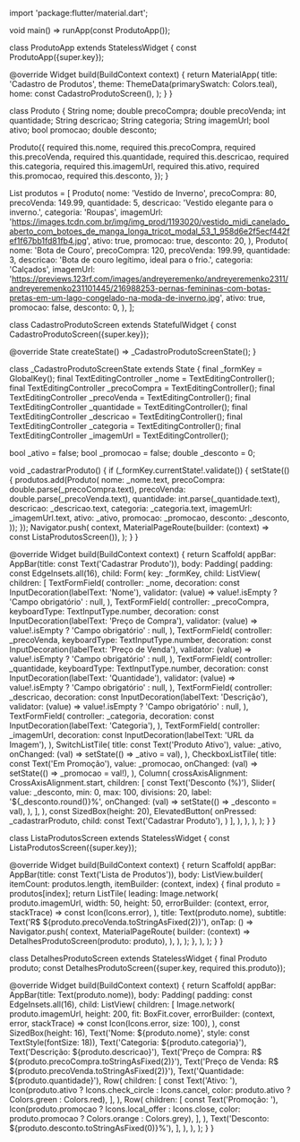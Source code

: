 import 'package:flutter/material.dart';

void main() => runApp(const ProdutoApp());

class ProdutoApp extends StatelessWidget {
  const ProdutoApp({super.key});

  @override
  Widget build(BuildContext context) {
    return MaterialApp(
      title: 'Cadastro de Produtos',
      theme: ThemeData(primarySwatch: Colors.teal),
      home: const CadastroProdutoScreen(),
    );
  }
}

class Produto {
  String nome;
  double precoCompra;
  double precoVenda;
  int quantidade;
  String descricao;
  String categoria;
  String imagemUrl;
  bool ativo;
  bool promocao;
  double desconto;

  Produto({
    required this.nome,
    required this.precoCompra,
    required this.precoVenda,
    required this.quantidade,
    required this.descricao,
    required this.categoria,
    required this.imagemUrl,
    required this.ativo,
    required this.promocao,
    required this.desconto,
  });
}

List<Produto> produtos = [
  Produto(
    nome: 'Vestido de Inverno',
    precoCompra: 80,
    precoVenda: 149.99,
    quantidade: 5,
    descricao: 'Vestido elegante para o inverno.',
    categoria: 'Roupas',
    imagemUrl: 'https://images.tcdn.com.br/img/img_prod/1193020/vestido_midi_canelado_aberto_com_botoes_de_manga_longa_tricot_modal_53_1_958d6e2f5ecf442fef1f67bb1fd81fb4.jpg',
    ativo: true,
    promocao: true,
    desconto: 20,
  ),
  Produto(
    nome: 'Bota de Couro',
    precoCompra: 120,
    precoVenda: 199.99,
    quantidade: 3,
    descricao: 'Bota de couro legítimo, ideal para o frio.',
    categoria: 'Calçados',
    imagemUrl: 'https://previews.123rf.com/images/andreyeremenko/andreyeremenko2311/andreyeremenko231101445/216988253-pernas-femininas-com-botas-pretas-em-um-lago-congelado-na-moda-de-inverno.jpg',
    ativo: true,
    promocao: false,
    desconto: 0,
  ),
];

class CadastroProdutoScreen extends StatefulWidget {
  const CadastroProdutoScreen({super.key});

  @override
  State<CadastroProdutoScreen> createState() => _CadastroProdutoScreenState();
}

class _CadastroProdutoScreenState extends State<CadastroProdutoScreen> {
  final _formKey = GlobalKey<FormState>();
  final TextEditingController _nome = TextEditingController();
  final TextEditingController _precoCompra = TextEditingController();
  final TextEditingController _precoVenda = TextEditingController();
  final TextEditingController _quantidade = TextEditingController();
  final TextEditingController _descricao = TextEditingController();
  final TextEditingController _categoria = TextEditingController();
  final TextEditingController _imagemUrl = TextEditingController();

  bool _ativo = false;
  bool _promocao = false;
  double _desconto = 0;

  void _cadastrarProduto() {
    if (_formKey.currentState!.validate()) {
      setState(() {
        produtos.add(Produto(
          nome: _nome.text,
          precoCompra: double.parse(_precoCompra.text),
          precoVenda: double.parse(_precoVenda.text),
          quantidade: int.parse(_quantidade.text),
          descricao: _descricao.text,
          categoria: _categoria.text,
          imagemUrl: _imagemUrl.text,
          ativo: _ativo,
          promocao: _promocao,
          desconto: _desconto,
        ));
      });
      Navigator.push(
        context,
        MaterialPageRoute(builder: (context) => const ListaProdutosScreen()),
      );
    }
  }

  @override
  Widget build(BuildContext context) {
    return Scaffold(
      appBar: AppBar(title: const Text('Cadastrar Produto')),
      body: Padding(
        padding: const EdgeInsets.all(16),
        child: Form(
          key: _formKey,
          child: ListView(
            children: [
              TextFormField(
                controller: _nome,
                decoration: const InputDecoration(labelText: 'Nome'),
                validator: (value) => value!.isEmpty ? 'Campo obrigatório' : null,
              ),
              TextFormField(
                controller: _precoCompra,
                keyboardType: TextInputType.number,
                decoration: const InputDecoration(labelText: 'Preço de Compra'),
                validator: (value) => value!.isEmpty ? 'Campo obrigatório' : null,
              ),
              TextFormField(
                controller: _precoVenda,
                keyboardType: TextInputType.number,
                decoration: const InputDecoration(labelText: 'Preço de Venda'),
                validator: (value) => value!.isEmpty ? 'Campo obrigatório' : null,
              ),
              TextFormField(
                controller: _quantidade,
                keyboardType: TextInputType.number,
                decoration: const InputDecoration(labelText: 'Quantidade'),
                validator: (value) => value!.isEmpty ? 'Campo obrigatório' : null,
              ),
              TextFormField(
                controller: _descricao,
                decoration: const InputDecoration(labelText: 'Descrição'),
                validator: (value) => value!.isEmpty ? 'Campo obrigatório' : null,
              ),
              TextFormField(
                controller: _categoria,
                decoration: const InputDecoration(labelText: 'Categoria'),
              ),
              TextFormField(
                controller: _imagemUrl,
                decoration: const InputDecoration(labelText: 'URL da Imagem'),
              ),
              SwitchListTile(
                title: const Text('Produto Ativo'),
                value: _ativo,
                onChanged: (val) => setState(() => _ativo = val),
              ),
              CheckboxListTile(
                title: const Text('Em Promoção'),
                value: _promocao,
                onChanged: (val) => setState(() => _promocao = val!),
              ),
              Column(
                crossAxisAlignment: CrossAxisAlignment.start,
                children: [
                  const Text('Desconto (%)'),
                  Slider(
                    value: _desconto,
                    min: 0,
                    max: 100,
                    divisions: 20,
                    label: '${_desconto.round()}%',
                    onChanged: (val) => setState(() => _desconto = val),
                  ),
                ],
              ),
              const SizedBox(height: 20),
              ElevatedButton(
                onPressed: _cadastrarProduto,
                child: const Text('Cadastrar Produto'),
              )
            ],
          ),
        ),
      ),
    );
  }
}

class ListaProdutosScreen extends StatelessWidget {
  const ListaProdutosScreen({super.key});

  @override
  Widget build(BuildContext context) {
    return Scaffold(
      appBar: AppBar(title: const Text('Lista de Produtos')),
      body: ListView.builder(
        itemCount: produtos.length,
        itemBuilder: (context, index) {
          final produto = produtos[index];
          return ListTile(
            leading: Image.network(
              produto.imagemUrl,
              width: 50,
              height: 50,
              errorBuilder: (context, error, stackTrace) => const Icon(Icons.error),
            ),
            title: Text(produto.nome),
            subtitle: Text('R\$ ${produto.precoVenda.toStringAsFixed(2)}'),
            onTap: () => Navigator.push(
              context,
              MaterialPageRoute(
                builder: (context) => DetalhesProdutoScreen(produto: produto),
              ),
            ),
          );
        },
      ),
    );
  }
}

class DetalhesProdutoScreen extends StatelessWidget {
  final Produto produto;
  const DetalhesProdutoScreen({super.key, required this.produto});

  @override
  Widget build(BuildContext context) {
    return Scaffold(
      appBar: AppBar(title: Text(produto.nome)),
      body: Padding(
        padding: const EdgeInsets.all(16),
        child: ListView(
          children: [
            Image.network(
              produto.imagemUrl,
              height: 200,
              fit: BoxFit.cover,
              errorBuilder: (context, error, stackTrace) => const Icon(Icons.error, size: 100),
            ),
            const SizedBox(height: 16),
            Text('Nome: ${produto.nome}', style: const TextStyle(fontSize: 18)),
            Text('Categoria: ${produto.categoria}'),
            Text('Descrição: ${produto.descricao}'),
            Text('Preço de Compra: R\$ ${produto.precoCompra.toStringAsFixed(2)}'),
            Text('Preço de Venda: R\$ ${produto.precoVenda.toStringAsFixed(2)}'),
            Text('Quantidade: ${produto.quantidade}'),
            Row(
              children: [
                const Text('Ativo: '),
                Icon(produto.ativo ? Icons.check_circle : Icons.cancel, color: produto.ativo ? Colors.green : Colors.red),
              ],
            ),
            Row(
              children: [
                const Text('Promoção: '),
                Icon(produto.promocao ? Icons.local_offer : Icons.close, color: produto.promocao ? Colors.orange : Colors.grey),
              ],
            ),
            Text('Desconto: ${produto.desconto.toStringAsFixed(0)}%'),
          ],
        ),
      ),
    );
  }
}
